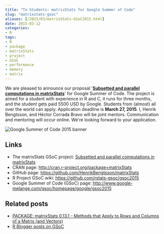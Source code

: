 ```yaml
---
title: "To Students: matrixStats for Google Summer of Code"
slug: "matrixstats-gsoc"
aliases: [/2015/03/matrixStats-GSoC2015.html]
date: 2015-03-12
categories:
- R
tags:
- R
- package
- matrixStats
- project
- GSoC
- performance
- memory
- matrix
---
```


We are pleased to announce our proposal '**[Subsetted and parallel computations in matrixStats]**' for Google Summer of Code.  The project is aimed for a student with experience in R and C, it runs for three months, and the student gets paid 5500 USD by Google.  Students from (almost) all over the world can apply.  Application deadline is **March 27, 2015**.  I, Henrik Bengtsson, and Héctor Corrada Bravo will be joint mentors.  Communication and mentoring will occur online.  We're looking forward to your application.
 

![Google Summer of Code 2015 banner](/post/banner-gsoc2015.png)



## Links
* The matrixStats GSoC project: [Subsetted and parallel computations in matrixStats]
* CRAN page: http://cran.r-project.org/package=matrixStats
* GitHub page: https://github.com/HenrikBengtsson/matrixStats
* R Project GSoC wiki: https://github.com/rstats-gsoc/gsoc2015
* Google Summer of Code (GSoC) page: http://www.google-melange.com/gsoc/homepage/google/gsoc2015

## Related posts
* [PACKAGE: matrixStats 0.13.1 - Methods that Apply to Rows and Columns of a Matrix (and Vectors)](/2015/01/matrixStats-0.13.1.html)
* [R Blogger posts on GSoC](http://www.r-bloggers.com/?s=Google+Summer+of+Code)

[Subsetted and parallel computations in matrixStats]: https://github.com/rstats-gsoc/gsoc2015/wiki/matrixStats
